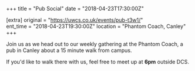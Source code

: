 +++
title = "Pub Social"
date = "2018-04-23T17:30:00Z"

[extra]
original = "https://uwcs.co.uk/events/pub-t3w1/"    
ent_time = "2018-04-23T19:30:00Z"
location = "Phantom Coach, Canley"
+++

Join us as we head out to our weekly gathering at the Phantom Coach, a pub in Canley about a 15 minute walk from campus.

  

If you'd like to walk there with us, feel free to meet up at **6pm** outside DCS.

